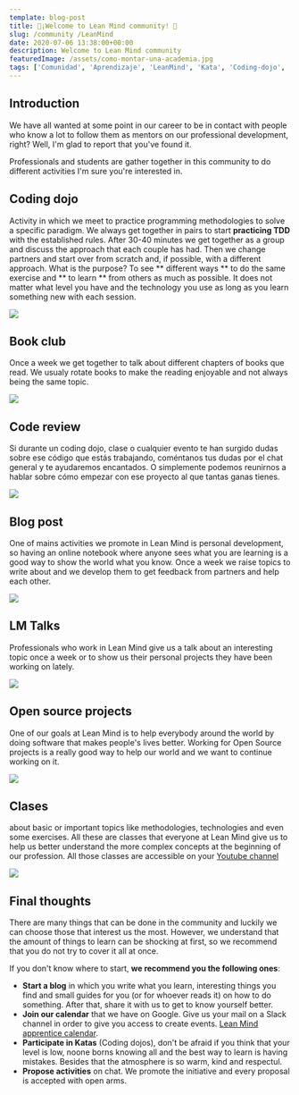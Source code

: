 ```yaml
---
template: blog-post
title: 🚀¡Welcome to Lean Mind community! 🚀
slug: /community /LeanMind
date: 2020-07-06 13:38:00+00:00
description: Welcome to Lean Mind community
featuredImage: /assets/como-montar-una-academia.jpg
tags: ['Comunidad', 'Aprendizaje', 'LeanMind', 'Kata', 'Coding-dojo', 'Guía', 'Blog']
---
```

## Introduction
We have all wanted at some point in our career to be in contact with people who know a lot to follow them as mentors on our professional development, right? Well, I'm glad to report that you've found it.

Professionals and students are gather together in this community to do different activities I'm sure you're interested in.

## Coding dojo 
Activity in which we meet to practice programming methodologies to solve a specific paradigm. We always get together in pairs to start **practicing TDD** with the established rules. After 30-40 minutes we get together as a group and discuss the approach that each couple has had. Then we change partners and start over from scratch and, if possible, with a different approach. What is the purpose? To see ** different ways ** to do the same exercise and ** to learn ** from others as much as possible. It does not matter what level you have and the technology you use as long as you learn something new with each session.

![](https://airanschez.files.wordpress.com/2020/07/codingdojoleanmind-1.jpg?w=1024 " ")

## Book club
Once a week we get together to talk about different chapters of books que read. We usualy rotate books to make the reading enjoyable and not always being the same topic.

![](https://airanschez.files.wordpress.com/2020/07/imagen-2-bookclub.jpg?w=1024 " ")

## Code review
 Si durante un coding dojo, clase o cualquier evento te han surgido dudas sobre ese código que estás trabajando, coméntanos tus dudas por el chat general y te ayudaremos encantados. O simplemente podemos reunirnos a hablar sobre cómo empezar con ese proyecto al que tantas ganas tienes.

![](https://airanschez.files.wordpress.com/2020/07/5-code-review-tools-every-developer-must-know-2.png?w=860 " ")

## Blog post
 One of mains activities we promote in Lean Mind is personal development, so having an online notebook where anyone sees what you are learning is a good way to show the world what you know. Once a week we raise topics to write about and we develop them to get feedback from partners and help each other.

![](https://airanschez.files.wordpress.com/2020/07/anatomia-blog-post-perfeito.jpg?w=945 " ")

## LM Talks
 Professionals who work in Lean Mind give us a talk about an interesting topic once a week or to show us their personal projects they have been working on lately.

![](https://airanschez.files.wordpress.com/2020/07/ted-talks-programming-featured-994x400-1.jpg?w=994 " ")

## Open source projects
 One of our goals at Lean Mind is to help everybody around the world by doing software that makes people's lives better. Working for Open Source projects is a really good way to help our world and we want to continue working on it.

![](https://airanschez.files.wordpress.com/2020/07/open-source-software.png?w=640 " ")

## Clases
 about basic or important topics like methodologies, technologies and even some exercises. All these are classes that everyone at Lean Mind give us to help us better understand the more complex concepts at the beginning of our profession. All those classes are accessible on your [Youtube channel](https://www.youtube.com/channel/UCW16ot2jRfF3LgUSCEiGd8g/videos)
 
![](https://airanschez.files.wordpress.com/2020/07/1559561918_484072_1559584985_noticia_fotograma.jpg?w=980 " ")

## Final thoughts
There are many things that can be done in the community and luckily we can choose those that interest us the most. However, we understand that the amount of things to learn can be shocking at first, so we recommend that you do not try to cover it all at once.

If you don't know where to start, **we recommend you the following ones**: 

* **Start a blog** in which you write what you learn, interesting things you find and small guides for you (or for whoever reads it) on how to do something. After that, share it with us to get to know yourself better.
* **Join our calendar** that we have on Google. Give us your mail on a Slack channel in order to give you access to create events. [Lean Mind apprentice calendar](https://calendar.google.com/calendar/embed?src=6ka0n1aalvh1kuisi9eapm8ho0%40group.calendar.google.com&ctz=Europe%2FLondon).
* **Participate in Katas** (Coding dojos), don't be afraid if you think that your level is low, noone borns knowing all and the best way to learn is having mistakes. Besides that the atmosphere is so warm, kind and respectul.
* **Propose activities** on chat. We promote the initiative and every proposal is accepted with open arms.
